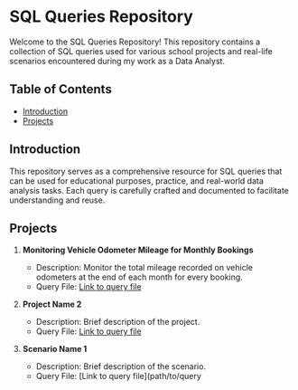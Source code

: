 # SQL Queries Repository

Welcome to the SQL Queries Repository! This repository contains a collection of SQL queries used for various school projects and real-life scenarios encountered during my work as a Data Analyst.

## Table of Contents

- [Introduction](#introduction)
- [Projects](#projects)

## Introduction

This repository serves as a comprehensive resource for SQL queries that can be used for educational purposes, practice, and real-world data analysis tasks. Each query is carefully crafted and documented to facilitate understanding and reuse.

## Projects

1. **Monitoring Vehicle Odometer Mileage for Monthly Bookings**
   - Description: Monitor the total mileage recorded on vehicle odometers at the end of each month for every booking.
   - Query File: [Link to query file]((https://github.com/misszeferino/SQL-Queries/blob/main/BigQueryBusiness%20problem%201_%20Odometer.md))
   
2. **Project Name 2**
   - Description: Brief description of the project.
   - Query File: [Link to query file](path/to/query2.sql)

1. **Scenario Name 1**
   - Description: Brief description of the scenario.
   - Query File: [Link to query file](path/to/query
